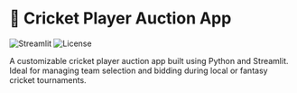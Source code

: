 # 🏏 Cricket Player Auction App

![Streamlit](https://img.shields.io/badge/Built%20With-Streamlit-blue?logo=streamlit)
![License](https://img.shields.io/github/license/deveshc20/Cricket-Auction-App)

A customizable cricket player auction app built using Python and Streamlit. Ideal for managing team selection and bidding during local or fantasy cricket tournaments.
